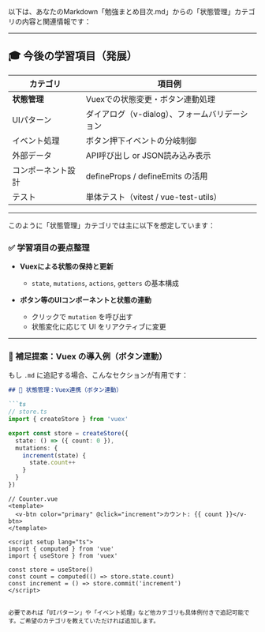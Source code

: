 以下は、あなたのMarkdown「勉強まとめ目次.md」からの「状態管理」カテゴリの内容と関連情報です：

---

## 🎓 今後の学習項目（発展）

| カテゴリ      | 項目例                            |
| --------- | ------------------------------ |
| **状態管理**  | Vuexでの状態変更・ボタン連動処理             |
| UIパターン    | ダイアログ（v-dialog）、フォームバリデーション    |
| イベント処理    | ボタン押下イベントの分岐制御                 |
| 外部データ     | API呼び出し or JSON読み込み表示          |
| コンポーネント設計 | defineProps / defineEmits の活用  |
| テスト       | 単体テスト（vitest / vue-test-utils） |

---

このように「状態管理」カテゴリでは主に以下を想定しています：

### ✅ 学習項目の要点整理

* **Vuexによる状態の保持と更新**

  * `state`, `mutations`, `actions`, `getters` の基本構成
* **ボタン等のUIコンポーネントと状態の連動**

  * クリックで `mutation` を呼び出す
  * 状態変化に応じて UI をリアクティブに変更

---

### 🧪 補足提案：Vuex の導入例（ボタン連動）

もし `.md` に追記する場合、こんなセクションが有用です：

````markdown
## 🧪 状態管理：Vuex連携（ボタン連動）

```ts
// store.ts
import { createStore } from 'vuex'

export const store = createStore({
  state: () => ({ count: 0 }),
  mutations: {
    increment(state) {
      state.count++
    }
  }
})
````

```vue
// Counter.vue
<template>
  <v-btn color="primary" @click="increment">カウント: {{ count }}</v-btn>
</template>

<script setup lang="ts">
import { computed } from 'vue'
import { useStore } from 'vuex'

const store = useStore()
const count = computed(() => store.state.count)
const increment = () => store.commit('increment')
</script>
```

```

必要であれば「UIパターン」や「イベント処理」など他カテゴリも具体例付きで追記可能です。ご希望のカテゴリを教えていただければ追加します。
```
